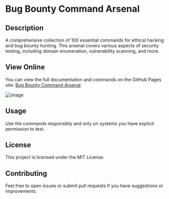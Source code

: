 # Bug Bounty Command Arsenal

## Description
A comprehensive collection of 100 essential commands for ethical hacking and bug bounty hunting. This arsenal covers various aspects of security testing, including domain enumeration, vulnerability scanning, and more.

## View Online
You can view the full documentation and commands on the GitHub Pages site: [Bug Bounty Command Arsenal](https://jeninsutradhar.github.io/bug-bounty-command-arsenal/).

![image](https://github.com/user-attachments/assets/7744f6dc-8a9b-41b9-b0d1-37d55a7270d6)


## Usage
Use the commands responsibly and only on systems you have explicit permission to test.

## License
This project is licensed under the MIT License.

## Contributing
Feel free to open issues or submit pull requests if you have suggestions or improvements.
